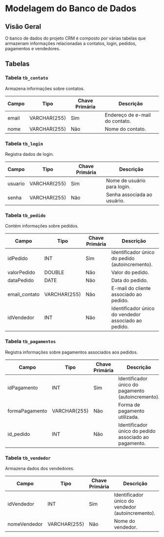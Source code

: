 # Modelagem do Banco de Dados

## Visão Geral

O banco de dados do projeto CRM é composto por várias tabelas que armazenam informações relacionadas a contatos, login, pedidos, pagamentos e vendedores.

## Tabelas

### Tabela `tb_contato`

Armazena informações sobre contatos.

| Campo  | Tipo        | Chave Primária | Descrição                              |
|--------|-------------|----------------|----------------------------------------|
| email  | VARCHAR(255)| Sim            | Endereço de e-mail do contato.         |
| nome   | VARCHAR(255)| Não            | Nome do contato.                       |

### Tabela `tb_login`

Registra dados de login.

| Campo   | Tipo        | Chave Primária | Descrição                              |
|---------|-------------|----------------|----------------------------------------|
| usuario | VARCHAR(255)| Sim            | Nome de usuário para login.            |
| senha   | VARCHAR(255)| Não            | Senha associada ao usuário.            |

### Tabela `tb_pedido`

Contém informações sobre pedidos.

| Campo          | Tipo          | Chave Primária | Descrição                                           |
|----------------|---------------|----------------|-----------------------------------------------------|
| idPedido       | INT           | Sim            | Identificador único do pedido (autoincremento).      |
| valorPedido    | DOUBLE        | Não            | Valor do pedido.                                    |
| dataPedido     | DATE          | Não            | Data do pedido.                                     |
| email_contato  | VARCHAR(255)  | Não            | E-mail do cliente associado ao pedido.              |
| idVendedor     | INT           | Não            | Identificador único do vendedor associado ao pedido. |

### Tabela `tb_pagamentos`

Registra informações sobre pagamentos associados aos pedidos.

| Campo           | Tipo        | Chave Primária | Descrição                                       |
|-----------------|-------------|----------------|-------------------------------------------------|
| idPagamento     | INT         | Sim            | Identificador único do pagamento (autoincremento).|
| formaPagamento  | VARCHAR(255)| Não            | Forma de pagamento utilizada.                     |
| id_pedido       | INT         | Não            | Identificador único do pedido associado ao pagamento.|

### Tabela `tb_vendedor`

Armazena dados dos vendedores.

| Campo        | Tipo        | Chave Primária | Descrição                            |
|--------------|-------------|----------------|--------------------------------------|
| idVendedor   | INT         | Sim            | Identificador único do vendedor (autoincremento). |
| nomeVendedor | VARCHAR(255)| Não            | Nome do vendedor.                    |
